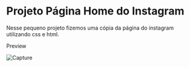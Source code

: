 # Projeto Página Home do Instagram 

Nesse pequeno projeto fizemos uma cópia da página do instagram utilizando css e html.

Preview

![Capture](https://user-images.githubusercontent.com/29152631/174851624-f36c2df8-a44f-46e5-a48d-90306eaa19df.PNG)
